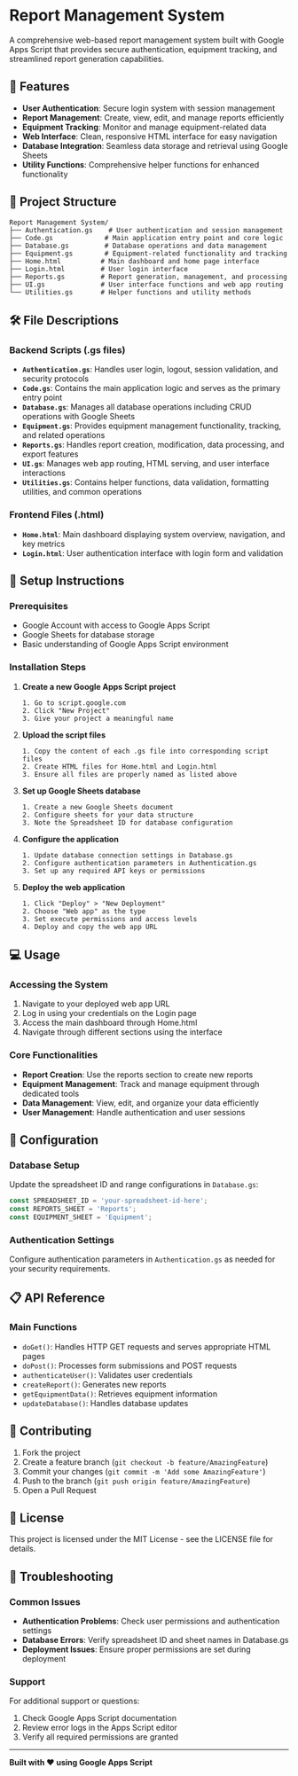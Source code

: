# Report Management System

A comprehensive web-based report management system built with Google Apps Script that provides secure authentication, equipment tracking, and streamlined report generation capabilities.

## 🚀 Features

- **User Authentication**: Secure login system with session management
- **Report Management**: Create, view, edit, and manage reports efficiently
- **Equipment Tracking**: Monitor and manage equipment-related data
- **Web Interface**: Clean, responsive HTML interface for easy navigation
- **Database Integration**: Seamless data storage and retrieval using Google Sheets
- **Utility Functions**: Comprehensive helper functions for enhanced functionality

## 📁 Project Structure

```
Report Management System/
├── Authentication.gs    # User authentication and session management
├── Code.gs             # Main application entry point and core logic
├── Database.gs         # Database operations and data management
├── Equipment.gs        # Equipment-related functionality and tracking
├── Home.html          # Main dashboard and home page interface
├── Login.html         # User login interface
├── Reports.gs         # Report generation, management, and processing
├── UI.gs              # User interface functions and web app routing
└── Utilities.gs       # Helper functions and utility methods
```

## 🛠️ File Descriptions

### Backend Scripts (.gs files)

- **`Authentication.gs`**: Handles user login, logout, session validation, and security protocols
- **`Code.gs`**: Contains the main application logic and serves as the primary entry point
- **`Database.gs`**: Manages all database operations including CRUD operations with Google Sheets
- **`Equipment.gs`**: Provides equipment management functionality, tracking, and related operations
- **`Reports.gs`**: Handles report creation, modification, data processing, and export features
- **`UI.gs`**: Manages web app routing, HTML serving, and user interface interactions
- **`Utilities.gs`**: Contains helper functions, data validation, formatting utilities, and common operations

### Frontend Files (.html)

- **`Home.html`**: Main dashboard displaying system overview, navigation, and key metrics
- **`Login.html`**: User authentication interface with login form and validation

## 🚀 Setup Instructions

### Prerequisites
- Google Account with access to Google Apps Script
- Google Sheets for database storage
- Basic understanding of Google Apps Script environment

### Installation Steps

1. **Create a new Google Apps Script project**
   ```
   1. Go to script.google.com
   2. Click "New Project"
   3. Give your project a meaningful name
   ```

2. **Upload the script files**
   ```
   1. Copy the content of each .gs file into corresponding script files
   2. Create HTML files for Home.html and Login.html
   3. Ensure all files are properly named as listed above
   ```

3. **Set up Google Sheets database**
   ```
   1. Create a new Google Sheets document
   2. Configure sheets for your data structure
   3. Note the Spreadsheet ID for database configuration
   ```

4. **Configure the application**
   ```
   1. Update database connection settings in Database.gs
   2. Configure authentication parameters in Authentication.gs
   3. Set up any required API keys or permissions
   ```

5. **Deploy the web application**
   ```
   1. Click "Deploy" > "New Deployment"
   2. Choose "Web app" as the type
   3. Set execute permissions and access levels
   4. Deploy and copy the web app URL
   ```

## 💻 Usage

### Accessing the System
1. Navigate to your deployed web app URL
2. Log in using your credentials on the Login page
3. Access the main dashboard through Home.html
4. Navigate through different sections using the interface

### Core Functionalities
- **Report Creation**: Use the reports section to create new reports
- **Equipment Management**: Track and manage equipment through dedicated tools
- **Data Management**: View, edit, and organize your data efficiently
- **User Management**: Handle authentication and user sessions

## 🔧 Configuration

### Database Setup
Update the spreadsheet ID and range configurations in `Database.gs`:
```javascript
const SPREADSHEET_ID = 'your-spreadsheet-id-here';
const REPORTS_SHEET = 'Reports';
const EQUIPMENT_SHEET = 'Equipment';
```

### Authentication Settings
Configure authentication parameters in `Authentication.gs` as needed for your security requirements.

## 📋 API Reference

### Main Functions
- `doGet()`: Handles HTTP GET requests and serves appropriate HTML pages
- `doPost()`: Processes form submissions and POST requests
- `authenticateUser()`: Validates user credentials
- `createReport()`: Generates new reports
- `getEquipmentData()`: Retrieves equipment information
- `updateDatabase()`: Handles database updates

## 🤝 Contributing

1. Fork the project
2. Create a feature branch (`git checkout -b feature/AmazingFeature`)
3. Commit your changes (`git commit -m 'Add some AmazingFeature'`)
4. Push to the branch (`git push origin feature/AmazingFeature`)
5. Open a Pull Request

## 📝 License

This project is licensed under the MIT License - see the LICENSE file for details.

## 🐛 Troubleshooting

### Common Issues
- **Authentication Problems**: Check user permissions and authentication settings
- **Database Errors**: Verify spreadsheet ID and sheet names in Database.gs
- **Deployment Issues**: Ensure proper permissions are set during deployment

### Support
For additional support or questions:
1. Check Google Apps Script documentation
2. Review error logs in the Apps Script editor
3. Verify all required permissions are granted

---

**Built with ❤️ using Google Apps Script**
